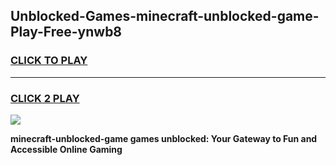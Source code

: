 
## Unblocked-Games-minecraft-unblocked-game-Play-Free-ynwb8
<h3>
<a href="https://premium76.site?title=minecraft-unblocked-game&ref=23A">CLICK TO PLAY</a></h3>
<hr>

<h3>
<a href="https://premium76.site?title=minecraft-unblocked-game&ref=23A">CLICK 2 PLAY</a>
  
</h3>

<a href="https://premium76.site?title=minecraft-unblocked-game&ref=23A"><img src="https://clearcache.store/games.png"></a>


**minecraft-unblocked-game games unblocked: Your Gateway to Fun and Accessible Online Gaming**
